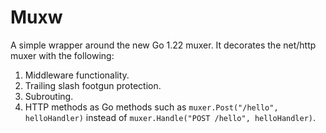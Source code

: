 # Muxw

A simple wrapper around the new Go 1.22 muxer. It decorates the net/http muxer with the following:

1. Middleware functionality.
2. Trailing slash footgun protection.
3. Subrouting.
4. HTTP methods as Go methods such as `muxer.Post("/hello", helloHandler)` instead of `muxer.Handle("POST /hello", helloHandler)`.
